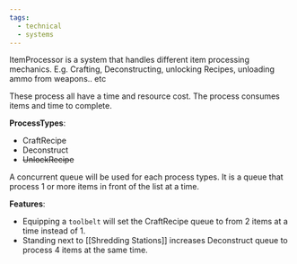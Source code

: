 ```yaml
---
tags:
  - technical
  - systems
---
```

ItemProcessor is a system that handles different item processing mechanics. E.g. Crafting, Deconstructing, unlocking Recipes, unloading ammo from weapons.. etc

These process all have a time and resource cost. The process consumes items and time to complete.

**ProcessTypes**:
- CraftRecipe
- Deconstruct
- ~~UnlockRecipe~~

A concurrent queue will be used for each process types. It is a queue that process 1 or more items in front of the list at a time.

**Features**:
- Equipping a `toolbelt` will set the CraftRecipe queue to from 2 items at a time instead of 1.
- Standing next to [[Shredding Stations]] increases Deconstruct queue to process 4 items at the same time. 